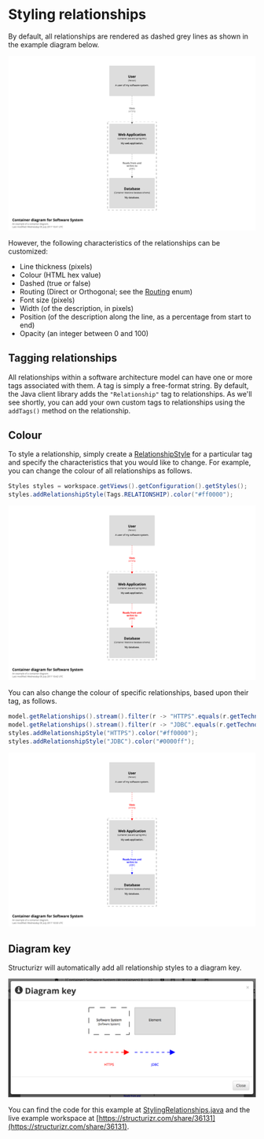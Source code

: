 # Styling relationships

By default, all relationships are rendered as dashed grey lines as shown in the example diagram below.

![Default styling](images/styling-relationships-1.png)

However, the following characteristics of the relationships can be customized:

- Line thickness (pixels)
- Colour (HTML hex value)
- Dashed (true or false)
- Routing (Direct or Orthogonal; see the [Routing](https://github.com/structurizr/java/blob/master/structurizr-core/src/com/structurizr/view/Routing.java) enum)
- Font size (pixels)
- Width (of the description, in pixels)
- Position (of the description along the line, as a percentage from start to end)
- Opacity (an integer between 0 and 100)

## Tagging relationships

All relationships within a software architecture model can have one or more tags associated with them. A tag is simply a free-format string. By default, the Java client library adds the ```"Relationship"``` tag to relationships. As we'll see shortly, you can add your own custom tags to relationships using the ```addTags()``` method on the relationship.

## Colour

To style a relationship, simply create a [RelationshipStyle](https://github.com/structurizr/java/blob/master/structurizr-core/src/com/structurizr/view/RelationshipStyle.java) for a particular tag and specify the characteristics that you would like to change. For example, you can change the colour of all relationships as follows.

```java
Styles styles = workspace.getViews().getConfiguration().getStyles();
styles.addRelationshipStyle(Tags.RELATIONSHIP).color("#ff0000");
```

![Colouring all relationships](images/styling-relationships-2.png)

You can also change the colour of specific relationships, based upon their tag, as follows.

```java
model.getRelationships().stream().filter(r -> "HTTPS".equals(r.getTechnology())).forEach(r -> r.addTags("HTTPS"));
model.getRelationships().stream().filter(r -> "JDBC".equals(r.getTechnology())).forEach(r -> r.addTags("JDBC"));
styles.addRelationshipStyle("HTTPS").color("#ff0000");
styles.addRelationshipStyle("JDBC").color("#0000ff");
```

![Colouring relationships based upon tag](images/styling-relationships-3.png)

## Diagram key

Structurizr will automatically add all relationship styles to a diagram key.

![The diagram key](images/styling-relationships-4.png)


You can find the code for this example at [StylingRelationships.java](https://github.com/structurizr/java/blob/master/structurizr-examples/src/com/structurizr/example/StylingRelationships.java) and the live example workspace at [https://structurizr.com/share/36131](https://structurizr.com/share/36131).